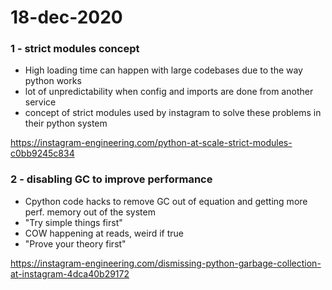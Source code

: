 # 18-dec-2020


### 1 - strict modules concept

- High loading time can happen with large codebases due to the way python works
- lot of unpredictability when config and imports are done from another service
- concept of strict modules used by instagram to solve these problems in their python system

https://instagram-engineering.com/python-at-scale-strict-modules-c0bb9245c834

### 2 - disabling GC to improve performance

- Cpython code hacks to remove GC out of equation and getting more perf. memory out of the system
- "Try simple things first"
- COW happening at reads, weird if true
- "Prove your theory first"

https://instagram-engineering.com/dismissing-python-garbage-collection-at-instagram-4dca40b29172
